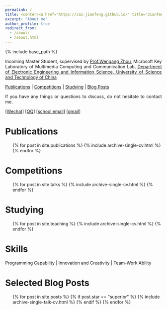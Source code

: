 ```yaml
---
permalink: /
title: <center><a href="https://cai-jianfeng.github.io/" title="Jianfeng Cai">Jianfeng Cai (蔡建峰)</a></center>
excerpt: "About me"
author_profile: true
redirect_from: 
  - /about/
  - /about.html
---
```


{% include base_path %}

<p style="text-align:justify; text-justify:inter-ideograph;">Incoming Master Student, supervised by <a href="http://staff.ustc.edu.cn/~zhwg/index.html" title="Wengang Zhou" target="_blank">Prof.Wengang Zhou</a>,
Microsoft Key Laboratory of Multimedia Computing and Communication Lab, 
<a href="https://eeis.ustc.edu.cn/main.htm" title="eeis-ustc" target="_blank">Department of Electronic Engineering and Information Science, University of Science and Technology of China</a></p>

<p style="text-align:justify; text-justify:inter-ideograph;"><a href="https://cai-jianfeng.github.io/publications/" title="publications">Publications</a> | <a href="https://cai-jianfeng.github.io/talks/" title="competitions">Competitions</a> | <a href="https://cai-jianfeng.github.io/teaching/" title="studying">Studying</a> | <a href="https://cai-jianfeng.github.io/year-archive/" title="blog">Blog Posts</a></p>

<p style="text-align:justify; text-justify:inter-ideograph;">If you have any things or questions to discuss, do not hesitate to contact me.</p>

[[Wechat](/images/wechat.jpg)] [[QQ](/images/qq.jpg)] [<a href="mailto:jfcai_1@stu.xidian.edu.cn" title="publications">school email</a>] [<a href="mailto:cjf1622613693@gmail.com" title="publications">gmail</a>]

Publications
======
  <ul>{% for post in site.publications %}
    {% include archive-single-cv.html %}
  {% endfor %}</ul>

Competitions
======
  <ul>{% for post in site.talks %}
    {% include archive-single-cv.html %}
  {% endfor %}</ul>

Studying
======
  <ul>{% for post in site.teaching %}
    {% include archive-single-cv.html %}
  {% endfor %}</ul>

Skills
======
<p style="text-align:justify; text-justify:inter-ideograph;">Programming Capability | Innovation and Creativity | Team-Work Ability</p>

Selected Blog Posts
======

<ul>{% for post in site.posts %}
    {% if post.star == "superior" %}
         {% include archive-single-talk-cv.html %}
    {% endif %}
  {% endfor %}</ul>

[//]: # (<ul><li><a href="https://cai-jianfeng.github.io/posts/2023/09/blog-post-graduate-interview-experience/" target="_blank">保研经验分享&#40;夏令营+预推免&#41;</a></li>)

[//]: # (<li><a href="https://cai-jianfeng.github.io/posts/2023/10/blog-latex-basic/" target="_blank">latex 基础知识</a></li>)

[//]: # (<li><a href="https://cai-jianfeng.github.io/posts/2023/10/blog-latex-basic-2/" target="_blank">latex 基础知识2</a></li>)

[//]: # (<li><a href="https://cai-jianfeng.github.io/posts/2023/11/blog-ssd-replacement/" target="_blank">笔记本电脑固态硬盘更换扩容</a></li>)

[//]: # (<li><a href="https://cai-jianfeng.github.io/posts/2023/11/blog-diffusion-model/" target="_blank">The Basic Knowledge of Diffusion Model &#40;DM&#41;</a></li>)

[//]: # (<li><a href="https://cai-jianfeng.github.io/posts/2023/11/blog-improved-diffusion-model/" target="_blank">The Advanced Knowledge of Diffusion Model &#40;DM&#41;</a></li>)

[//]: # (<li><a href="https://cai-jianfeng.github.io/posts/2023/11/blog-score-based-generative-model/" target="_blank">The Basic Knowledge of Scored-based Generative Model</a></li>)

[//]: # (<li><a href="https://cai-jianfeng.github.io/posts/2023/11/blog-NLP-basic-knowledge" target="_blank">The Basic Knowledge of NLP</a></li>)

[//]: # (<li><a href="https://cai-jianfeng.github.io/posts/2023/12/blog-em_algorithm" target="_blank">The Basic Knowledge of Expectation Maximization Algorithm</a></li>)

[//]: # (<li><a href="https://cai-jianfeng.github.io/posts/2023/12/blog-llm" target="_blank">The Basic Knowledge of LLM</a></li>)

[//]: # (<li><a href="https://cai-jianfeng.github.io/post/2023/12/blog-hardware" target="_blank">The Basic Knowledge of Computer Hardware</a></li>)

[//]: # (<li><a href="https://cai-jianfeng.github.io/posts/2023/12/blog-code-pytorch-distributed/" target="_blank">The Basic Knowledge of PyTorch Distributed</a></li>)

[//]: # (<li><a href="https://cai-jianfeng.github.io/posts/2023/12/blog-code-pytorch-autograd/" target="_blank">The Basic Knowledge of PyTorch Autograd</a></li></ul>)